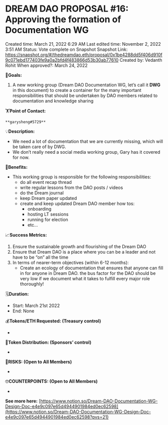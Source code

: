 # DREAM DAO PROPOSAL #16: Approving the formation of Documentation WG

Created time: March 21, 2022 6:29 AM
Last edited time: November 2, 2022 3:51 AM
Status: Vote complete on Snapshot
Snapshot Link: https://snapshot.org/#/thedreamdao.eth/proposal/0x1be4288dd5f406d910f9c071ebd177403fe9a0a2bfd4f483866d53b30ab77610
Created by: Vedanth Rohit
When approved?: March 24, 2022

🎯**Goals:**

1. A new working group (Dream DAO Documentation WG, let’s call it **DWG** in this document) to create a container for the many important responsibilities that should be undertaken by DAO members related to documentation and knowledge sharing

🏋️**Point of Contact:**

    **garysheng#5729**

💡**Description:**

- We need a lot of documentation that we are currently missing, which will be taken care of by DWG.
- We don’t really need a social media working group, Gary has it covered for now.

💚**Benefits:**

- This working group is responsible for the following responsibilities:
    - do all event recap thread
    - write regular lessons from the DAO posts / videos
    - do the Dream journal
    - keep Dream paper updated
    - create and keep updated Dream DAO member how tos:
        - onboarding
        - hosting LT sessions
        - running for election
        - etc...

📈**Success Metrics:**

1. Ensure the sustainable growth and flourishing of the Dream DAO
2. Ensure that Dream DAO is a place where you can be a leader and not have to be “on” all the time
3. In terms of nearer-term objectives (within 6-12 months):
    - Create an ecology of documentation that ensures that anyone can fill in for anyone in Dream DAO. the bus factor for the DAO should be very low if we document what it takes to fulfill every major role thoroughly!

🗓️**Duration:**

- Start: March 21st 2022
- End: None

💰**Tokens/ETH Requested: (Treasury control)**

- 

💸**Token Distribution: (Sponsors’ control)**

- 

🤨**RISKS: (Open to All Members)**

- 

🤓**COUNTERPOINTS: (Open to All Members)**

- 

**See more here:**
[https://www.notion.so/Dream-DAO-Documentation-WG-Design-Doc-e4e9c097e65d4944901984ed0ec62598](https://www.notion.so/Dream-DAO-Documentation-WG-Design-Doc-e4e9c097e65d4944901984ed0ec62598?pvs=21)